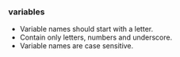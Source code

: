 ### variables

- Variable names should start with a letter.
- Contain only letters, numbers and underscore.
- Variable names are case sensitive.
